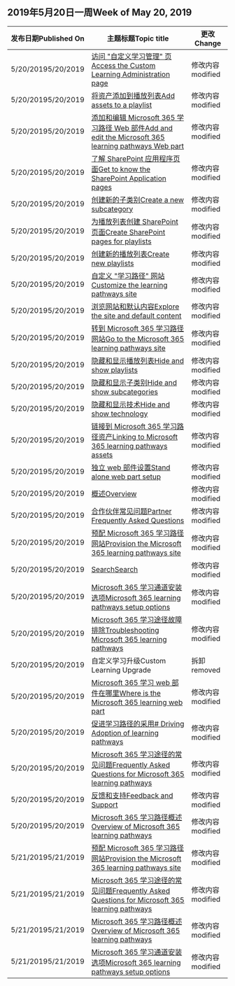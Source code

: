 <!-- This file is generated automatically each week. Changes made to this file will be overwritten.-->




## <a name="week-of-may-20-2019"></a><span data-ttu-id="d342c-101">2019年5月20日一周</span><span class="sxs-lookup"><span data-stu-id="d342c-101">Week of May 20, 2019</span></span>


| <span data-ttu-id="d342c-102">发布日期</span><span class="sxs-lookup"><span data-stu-id="d342c-102">Published On</span></span> |<span data-ttu-id="d342c-103">主题标题</span><span class="sxs-lookup"><span data-stu-id="d342c-103">Topic title</span></span> | <span data-ttu-id="d342c-104">更改</span><span class="sxs-lookup"><span data-stu-id="d342c-104">Change</span></span> |
|------|------------|--------|
| <span data-ttu-id="d342c-105">5/20/2019</span><span class="sxs-lookup"><span data-stu-id="d342c-105">5/20/2019</span></span> | [<span data-ttu-id="d342c-106">访问 "自定义学习管理" 页</span><span class="sxs-lookup"><span data-stu-id="d342c-106">Access the Custom Learning Administration page</span></span>](/Office365/CustomLearning/custom_accessadmin) | <span data-ttu-id="d342c-107">修改内容</span><span class="sxs-lookup"><span data-stu-id="d342c-107">modified</span></span> |
| <span data-ttu-id="d342c-108">5/20/2019</span><span class="sxs-lookup"><span data-stu-id="d342c-108">5/20/2019</span></span> | [<span data-ttu-id="d342c-109">将资产添加到播放列表</span><span class="sxs-lookup"><span data-stu-id="d342c-109">Add assets to a playlist</span></span>](/Office365/CustomLearning/custom_addassets) | <span data-ttu-id="d342c-110">修改内容</span><span class="sxs-lookup"><span data-stu-id="d342c-110">modified</span></span> |
| <span data-ttu-id="d342c-111">5/20/2019</span><span class="sxs-lookup"><span data-stu-id="d342c-111">5/20/2019</span></span> | [<span data-ttu-id="d342c-112">添加和编辑 Microsoft 365 学习路径 Web 部件</span><span class="sxs-lookup"><span data-stu-id="d342c-112">Add and edit the Microsoft 365 learning pathways Web part</span></span>](/Office365/CustomLearning/custom_addwebpart) | <span data-ttu-id="d342c-113">修改内容</span><span class="sxs-lookup"><span data-stu-id="d342c-113">modified</span></span> |
| <span data-ttu-id="d342c-114">5/20/2019</span><span class="sxs-lookup"><span data-stu-id="d342c-114">5/20/2019</span></span> | [<span data-ttu-id="d342c-115">了解 SharePoint 应用程序页面</span><span class="sxs-lookup"><span data-stu-id="d342c-115">Get to know the SharePoint Application pages</span></span>](/Office365/CustomLearning/custom_apppages) | <span data-ttu-id="d342c-116">修改内容</span><span class="sxs-lookup"><span data-stu-id="d342c-116">modified</span></span> |
| <span data-ttu-id="d342c-117">5/20/2019</span><span class="sxs-lookup"><span data-stu-id="d342c-117">5/20/2019</span></span> | [<span data-ttu-id="d342c-118">创建新的子类别</span><span class="sxs-lookup"><span data-stu-id="d342c-118">Create a new subcategory</span></span>](/Office365/CustomLearning/custom_createnewcat) | <span data-ttu-id="d342c-119">修改内容</span><span class="sxs-lookup"><span data-stu-id="d342c-119">modified</span></span> |
| <span data-ttu-id="d342c-120">5/20/2019</span><span class="sxs-lookup"><span data-stu-id="d342c-120">5/20/2019</span></span> | [<span data-ttu-id="d342c-121">为播放列表创建 SharePoint 页面</span><span class="sxs-lookup"><span data-stu-id="d342c-121">Create SharePoint pages for playlists</span></span>](/Office365/CustomLearning/custom_createnewpage) | <span data-ttu-id="d342c-122">修改内容</span><span class="sxs-lookup"><span data-stu-id="d342c-122">modified</span></span> |
| <span data-ttu-id="d342c-123">5/20/2019</span><span class="sxs-lookup"><span data-stu-id="d342c-123">5/20/2019</span></span> | [<span data-ttu-id="d342c-124">创建新的播放列表</span><span class="sxs-lookup"><span data-stu-id="d342c-124">Create new playlists</span></span>](/Office365/CustomLearning/custom_createnewplaylist) | <span data-ttu-id="d342c-125">修改内容</span><span class="sxs-lookup"><span data-stu-id="d342c-125">modified</span></span> |
| <span data-ttu-id="d342c-126">5/20/2019</span><span class="sxs-lookup"><span data-stu-id="d342c-126">5/20/2019</span></span> | [<span data-ttu-id="d342c-127">自定义 "学习路径" 网站</span><span class="sxs-lookup"><span data-stu-id="d342c-127">Customize the learning pathways site</span></span>](/Office365/CustomLearning/custom_edithelp) | <span data-ttu-id="d342c-128">修改内容</span><span class="sxs-lookup"><span data-stu-id="d342c-128">modified</span></span> |
| <span data-ttu-id="d342c-129">5/20/2019</span><span class="sxs-lookup"><span data-stu-id="d342c-129">5/20/2019</span></span> | [<span data-ttu-id="d342c-130">浏览网站和默认内容</span><span class="sxs-lookup"><span data-stu-id="d342c-130">Explore the site and default content</span></span>](/Office365/CustomLearning/custom_exploresite) | <span data-ttu-id="d342c-131">修改内容</span><span class="sxs-lookup"><span data-stu-id="d342c-131">modified</span></span> |
| <span data-ttu-id="d342c-132">5/20/2019</span><span class="sxs-lookup"><span data-stu-id="d342c-132">5/20/2019</span></span> | [<span data-ttu-id="d342c-133">转到 Microsoft 365 学习路径网站</span><span class="sxs-lookup"><span data-stu-id="d342c-133">Go to the Microsoft 365 learning pathways site</span></span>](/Office365/CustomLearning/custom_goto) | <span data-ttu-id="d342c-134">修改内容</span><span class="sxs-lookup"><span data-stu-id="d342c-134">modified</span></span> |
| <span data-ttu-id="d342c-135">5/20/2019</span><span class="sxs-lookup"><span data-stu-id="d342c-135">5/20/2019</span></span> | [<span data-ttu-id="d342c-136">隐藏和显示播放列表</span><span class="sxs-lookup"><span data-stu-id="d342c-136">Hide and show playlists</span></span>](/Office365/CustomLearning/custom_hideshowplaylists) | <span data-ttu-id="d342c-137">修改内容</span><span class="sxs-lookup"><span data-stu-id="d342c-137">modified</span></span> |
| <span data-ttu-id="d342c-138">5/20/2019</span><span class="sxs-lookup"><span data-stu-id="d342c-138">5/20/2019</span></span> | [<span data-ttu-id="d342c-139">隐藏和显示子类别</span><span class="sxs-lookup"><span data-stu-id="d342c-139">Hide and show subcategories</span></span>](/Office365/CustomLearning/custom_hideshowsub) | <span data-ttu-id="d342c-140">修改内容</span><span class="sxs-lookup"><span data-stu-id="d342c-140">modified</span></span> |
| <span data-ttu-id="d342c-141">5/20/2019</span><span class="sxs-lookup"><span data-stu-id="d342c-141">5/20/2019</span></span> | [<span data-ttu-id="d342c-142">隐藏和显示技术</span><span class="sxs-lookup"><span data-stu-id="d342c-142">Hide and show technology</span></span>](/Office365/CustomLearning/custom_hideshowtech) | <span data-ttu-id="d342c-143">修改内容</span><span class="sxs-lookup"><span data-stu-id="d342c-143">modified</span></span> |
| <span data-ttu-id="d342c-144">5/20/2019</span><span class="sxs-lookup"><span data-stu-id="d342c-144">5/20/2019</span></span> | [<span data-ttu-id="d342c-145">链接到 Microsoft 365 学习路径资产</span><span class="sxs-lookup"><span data-stu-id="d342c-145">Linking to Microsoft 365 learning pathways assets</span></span>](/Office365/CustomLearning/custom_linking) | <span data-ttu-id="d342c-146">修改内容</span><span class="sxs-lookup"><span data-stu-id="d342c-146">modified</span></span> |
| <span data-ttu-id="d342c-147">5/20/2019</span><span class="sxs-lookup"><span data-stu-id="d342c-147">5/20/2019</span></span> | [<span data-ttu-id="d342c-148">独立 web 部件设置</span><span class="sxs-lookup"><span data-stu-id="d342c-148">Stand alone web part setup</span></span>](/Office365/CustomLearning/custom_manualsetup) | <span data-ttu-id="d342c-149">修改内容</span><span class="sxs-lookup"><span data-stu-id="d342c-149">modified</span></span> |
| <span data-ttu-id="d342c-150">5/20/2019</span><span class="sxs-lookup"><span data-stu-id="d342c-150">5/20/2019</span></span> | [<span data-ttu-id="d342c-151">概述</span><span class="sxs-lookup"><span data-stu-id="d342c-151">Overview</span></span>](/Office365/CustomLearning/custom_overview) | <span data-ttu-id="d342c-152">修改内容</span><span class="sxs-lookup"><span data-stu-id="d342c-152">modified</span></span> |
| <span data-ttu-id="d342c-153">5/20/2019</span><span class="sxs-lookup"><span data-stu-id="d342c-153">5/20/2019</span></span> | [<span data-ttu-id="d342c-154">合作伙伴常见问题</span><span class="sxs-lookup"><span data-stu-id="d342c-154">Partner Frequently Asked Questions</span></span>](/Office365/CustomLearning/custom_partner) | <span data-ttu-id="d342c-155">修改内容</span><span class="sxs-lookup"><span data-stu-id="d342c-155">modified</span></span> |
| <span data-ttu-id="d342c-156">5/20/2019</span><span class="sxs-lookup"><span data-stu-id="d342c-156">5/20/2019</span></span> | [<span data-ttu-id="d342c-157">预配 Microsoft 365 学习路径网站</span><span class="sxs-lookup"><span data-stu-id="d342c-157">Provision the Microsoft 365 learning pathways site</span></span>](/Office365/CustomLearning/custom_provision) | <span data-ttu-id="d342c-158">修改内容</span><span class="sxs-lookup"><span data-stu-id="d342c-158">modified</span></span> |
| <span data-ttu-id="d342c-159">5/20/2019</span><span class="sxs-lookup"><span data-stu-id="d342c-159">5/20/2019</span></span> | [<span data-ttu-id="d342c-160">Search</span><span class="sxs-lookup"><span data-stu-id="d342c-160">Search</span></span>](/Office365/CustomLearning/custom_search) | <span data-ttu-id="d342c-161">修改内容</span><span class="sxs-lookup"><span data-stu-id="d342c-161">modified</span></span> |
| <span data-ttu-id="d342c-162">5/20/2019</span><span class="sxs-lookup"><span data-stu-id="d342c-162">5/20/2019</span></span> | [<span data-ttu-id="d342c-163">Microsoft 365 学习通道安装选项</span><span class="sxs-lookup"><span data-stu-id="d342c-163">Microsoft 365 learning pathways setup options</span></span>](/Office365/CustomLearning/custom_setupoptions) | <span data-ttu-id="d342c-164">修改内容</span><span class="sxs-lookup"><span data-stu-id="d342c-164">modified</span></span> |
| <span data-ttu-id="d342c-165">5/20/2019</span><span class="sxs-lookup"><span data-stu-id="d342c-165">5/20/2019</span></span> | [<span data-ttu-id="d342c-166">Microsoft 365 学习途径故障排除</span><span class="sxs-lookup"><span data-stu-id="d342c-166">Troubleshooting Microsoft 365 learning pathways</span></span>](/Office365/CustomLearning/custom_troubleshooting) | <span data-ttu-id="d342c-167">修改内容</span><span class="sxs-lookup"><span data-stu-id="d342c-167">modified</span></span> |
| <span data-ttu-id="d342c-168">5/20/2019</span><span class="sxs-lookup"><span data-stu-id="d342c-168">5/20/2019</span></span> | <span data-ttu-id="d342c-169">自定义学习升级</span><span class="sxs-lookup"><span data-stu-id="d342c-169">Custom Learning Upgrade</span></span> | <span data-ttu-id="d342c-170">拆卸</span><span class="sxs-lookup"><span data-stu-id="d342c-170">removed</span></span> |
| <span data-ttu-id="d342c-171">5/20/2019</span><span class="sxs-lookup"><span data-stu-id="d342c-171">5/20/2019</span></span> | [<span data-ttu-id="d342c-172">Microsoft 365 学习 web 部件在哪里</span><span class="sxs-lookup"><span data-stu-id="d342c-172">Where is the Microsoft 365 learning web part</span></span>](/Office365/CustomLearning/custom_whereiswebpart) | <span data-ttu-id="d342c-173">修改内容</span><span class="sxs-lookup"><span data-stu-id="d342c-173">modified</span></span> |
| <span data-ttu-id="d342c-174">5/20/2019</span><span class="sxs-lookup"><span data-stu-id="d342c-174">5/20/2019</span></span> | [<span data-ttu-id="d342c-175">促进学习路径的采用</span><span class="sxs-lookup"><span data-stu-id="d342c-175"># Driving Adoption of learning pathways</span></span>](/Office365/CustomLearning/driveadoption) | <span data-ttu-id="d342c-176">修改内容</span><span class="sxs-lookup"><span data-stu-id="d342c-176">modified</span></span> |
| <span data-ttu-id="d342c-177">5/20/2019</span><span class="sxs-lookup"><span data-stu-id="d342c-177">5/20/2019</span></span> | [<span data-ttu-id="d342c-178">Microsoft 365 学习途径的常见问题</span><span class="sxs-lookup"><span data-stu-id="d342c-178">Frequently Asked Questions for Microsoft 365 learning pathways</span></span>](/Office365/CustomLearning/faq) | <span data-ttu-id="d342c-179">修改内容</span><span class="sxs-lookup"><span data-stu-id="d342c-179">modified</span></span> |
| <span data-ttu-id="d342c-180">5/20/2019</span><span class="sxs-lookup"><span data-stu-id="d342c-180">5/20/2019</span></span> | [<span data-ttu-id="d342c-181">反馈和支持</span><span class="sxs-lookup"><span data-stu-id="d342c-181">Feedback and Support</span></span>](/Office365/CustomLearning/feedback) | <span data-ttu-id="d342c-182">修改内容</span><span class="sxs-lookup"><span data-stu-id="d342c-182">modified</span></span> |
| <span data-ttu-id="d342c-183">5/20/2019</span><span class="sxs-lookup"><span data-stu-id="d342c-183">5/20/2019</span></span> | [<span data-ttu-id="d342c-184">Microsoft 365 学习路径概述</span><span class="sxs-lookup"><span data-stu-id="d342c-184">Overview of Microsoft 365 learning pathways</span></span>](/Office365/CustomLearning/index) | <span data-ttu-id="d342c-185">修改内容</span><span class="sxs-lookup"><span data-stu-id="d342c-185">modified</span></span> |
| <span data-ttu-id="d342c-186">5/21/2019</span><span class="sxs-lookup"><span data-stu-id="d342c-186">5/21/2019</span></span> | [<span data-ttu-id="d342c-187">预配 Microsoft 365 学习路径网站</span><span class="sxs-lookup"><span data-stu-id="d342c-187">Provision the Microsoft 365 learning pathways site</span></span>](/Office365/CustomLearning/custom_provision) | <span data-ttu-id="d342c-188">修改内容</span><span class="sxs-lookup"><span data-stu-id="d342c-188">modified</span></span> |
| <span data-ttu-id="d342c-189">5/21/2019</span><span class="sxs-lookup"><span data-stu-id="d342c-189">5/21/2019</span></span> | [<span data-ttu-id="d342c-190">Microsoft 365 学习途径的常见问题</span><span class="sxs-lookup"><span data-stu-id="d342c-190">Frequently Asked Questions for Microsoft 365 learning pathways</span></span>](/Office365/CustomLearning/faq) | <span data-ttu-id="d342c-191">修改内容</span><span class="sxs-lookup"><span data-stu-id="d342c-191">modified</span></span> |
| <span data-ttu-id="d342c-192">5/21/2019</span><span class="sxs-lookup"><span data-stu-id="d342c-192">5/21/2019</span></span> | [<span data-ttu-id="d342c-193">Microsoft 365 学习路径概述</span><span class="sxs-lookup"><span data-stu-id="d342c-193">Overview of Microsoft 365 learning pathways</span></span>](/Office365/CustomLearning/index) | <span data-ttu-id="d342c-194">修改内容</span><span class="sxs-lookup"><span data-stu-id="d342c-194">modified</span></span> |
| <span data-ttu-id="d342c-195">5/21/2019</span><span class="sxs-lookup"><span data-stu-id="d342c-195">5/21/2019</span></span> | [<span data-ttu-id="d342c-196">Microsoft 365 学习通道安装选项</span><span class="sxs-lookup"><span data-stu-id="d342c-196">Microsoft 365 learning pathways setup options</span></span>](/Office365/CustomLearning/custom_setupoptions) | <span data-ttu-id="d342c-197">修改内容</span><span class="sxs-lookup"><span data-stu-id="d342c-197">modified</span></span> |
